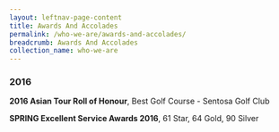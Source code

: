 ```yaml
---
layout: leftnav-page-content
title: Awards And Accolades
permalink: /who-we-are/awards-and-accolades/
breadcrumb: Awards And Accolades
collection_name: who-we-are
---
```


### **2016**

**2016 Asian Tour Roll of Honour**, Best Golf Course - Sentosa Golf Club

**SPRING Excellent Service Awards 2016**, 61 Star, 64 Gold, 90 Silver